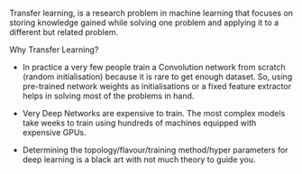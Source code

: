 Transfer learning, is a research problem in machine learning that focuses on storing knowledge gained while solving one problem and applying it to a different but related problem.

Why Transfer Learning?

* In practice a very few people train a Convolution network from scratch (random initialisation) because it is rare to get enough dataset. So, using pre-trained network weights as initialisations or a fixed feature extractor helps in solving most of the problems in hand.

* Very Deep Networks are expensive to train. The most complex models take weeks to train using hundreds of machines equipped with expensive GPUs.

* Determining the topology/flavour/training method/hyper parameters for deep learning is a black art with not much theory to guide you.
